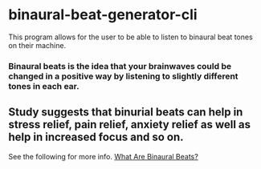 # binaural-beat-generator-cli

This program allows for the user to be able to listen to binaural beat tones on their machine.
### Binaural beats is the idea that your brainwaves could be changed in a positive way by listening to slightly different tones in each ear.
## Study suggests that binurial beats can help in stress relief, pain relief, anxiety relief as well as help in increased focus and so on.
See the following for more info. [What Are Binaural Beats?](https://www.webmd.com/balance/what-are-binaural-beats)
